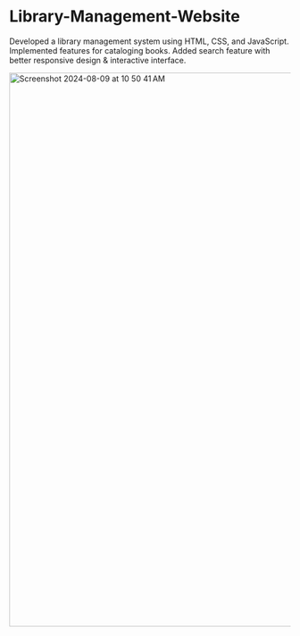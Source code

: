 # Library-Management-Website
Developed a library management system using HTML, CSS, and JavaScript. Implemented features for cataloging books. Added search feature with better responsive design & interactive interface.

<img width="992" alt="Screenshot 2024-08-09 at 10 50 41 AM" src="https://github.com/user-attachments/assets/b886af6e-585e-4ccc-953f-27ab404153a6">

